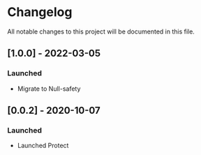 # Changelog
All notable changes to this project will be documented in this file.

## [1.0.0] - 2022-03-05
### Launched
- Migrate to Null-safety

## [0.0.2] - 2020-10-07
### Launched
- Launched Protect